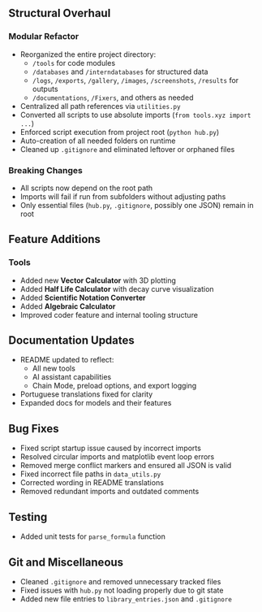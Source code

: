 ## Structural Overhaul

### Modular Refactor
- Reorganized the entire project directory:
  - `/tools` for code modules
  - `/databases` and `/interndatabases` for structured data
  - `/logs`, `/exports`, `/gallery`, `/images`, `/screenshots`, `/results` for outputs
  - `/documentations`, `/Fixers`, and others as needed
- Centralized all path references via `utilities.py`
- Converted all scripts to use absolute imports (`from tools.xyz import ...`)
- Enforced script execution from project root (`python hub.py`)
- Auto-creation of all needed folders on runtime
- Cleaned up `.gitignore` and eliminated leftover or orphaned files

### Breaking Changes
- All scripts now depend on the root path
- Imports will fail if run from subfolders without adjusting paths
- Only essential files (`hub.py`, `.gitignore`, possibly one JSON) remain in root

## Feature Additions

### Tools
- Added new **Vector Calculator** with 3D plotting
- Added **Half Life Calculator** with decay curve visualization
- Added **Scientific Notation Converter**
- Added **Algebraic Calculator**
- Improved coder feature and internal tooling structure

## Documentation Updates

- README updated to reflect:
  - All new tools
  - AI assistant capabilities
  - Chain Mode, preload options, and export logging
- Portuguese translations fixed for clarity
- Expanded docs for models and their features

## Bug Fixes

- Fixed script startup issue caused by incorrect imports
- Resolved circular imports and matplotlib event loop errors
- Removed merge conflict markers and ensured all JSON is valid
- Fixed incorrect file paths in `data_utils.py`
- Corrected wording in README translations
- Removed redundant imports and outdated comments

## Testing

- Added unit tests for `parse_formula` function

## Git and Miscellaneous

- Cleaned `.gitignore` and removed unnecessary tracked files
- Fixed issues with `hub.py` not loading properly due to git state
- Added new file entries to `library_entries.json` and `.gitignore`
